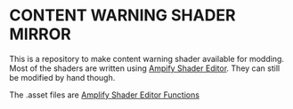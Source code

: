 # CONTENT WARNING SHADER MIRROR


This is a repository to make content warning shader available for modding. 
Most of the shaders are written using [Ampify Shader Editor](https://assetstore.unity.com/packages/tools/visual-scripting/amplify-shader-editor-68570). 
They can still be modified by hand though.

The .asset files are [Amplify Shader Editor Functions](http://wiki.amplify.pt/index.php?title=Unity_Products:Amplify_Shader_Editor/Manual#Shader_Functions)
